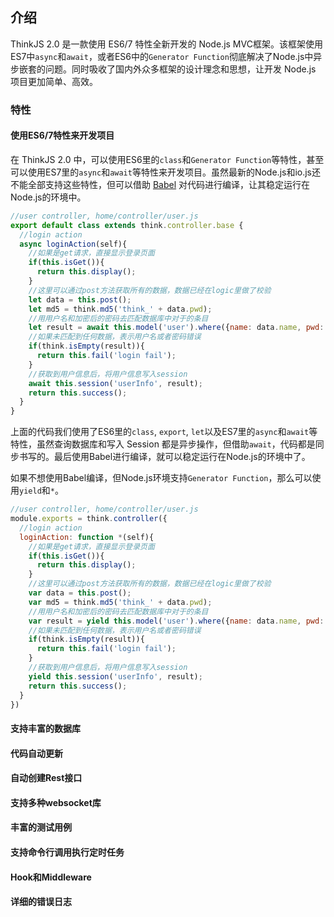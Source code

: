 ## 介绍

ThinkJS 2.0 是一款使用 ES6/7 特性全新开发的 Node.js MVC框架。该框架使用ES7中`async`和`await`，或者ES6中的`Generator Function`彻底解决了Node.js中异步嵌套的问题。同时吸收了国内外众多框架的设计理念和思想，让开发 Node.js 项目更加简单、高效。

### 特性

#### 使用ES6/7特性来开发项目

在 ThinkJS 2.0 中，可以使用ES6里的`class`和`Generator Function`等特性，甚至可以使用ES7里的`async`和`await`等特性来开发项目。虽然最新的Node.js和io.js还不能全部支持这些特性，但可以借助 [Babel](http://babeljs.io/) 对代码进行编译，让其稳定运行在Node.js的环境中。

```js
//user controller, home/controller/user.js
export default class extends think.controller.base {
  //login action
  async loginAction(self){
    //如果是get请求，直接显示登录页面
    if(this.isGet()){
      return this.display();
    }
    //这里可以通过post方法获取所有的数据，数据已经在logic里做了校验
    let data = this.post();
    let md5 = think.md5('think_' + data.pwd);
    //用用户名和加密后的密码去匹配数据库中对于的条目
    let result = await this.model('user').where({name: data.name, pwd: md5}).find();
    //如果未匹配到任何数据，表示用户名或者密码错误
    if(think.isEmpty(result)){
      return this.fail('login fail');
    }
    //获取到用户信息后，将用户信息写入session
    await this.session('userInfo', result);
    return this.success();
  }
}
```

上面的代码我们使用了ES6里的`class`, `export`, `let`以及ES7里的`async`和`await`等特性，虽然查询数据库和写入 Session 都是异步操作，但借助`await`，代码都是同步书写的。最后使用Babel进行编译，就可以稳定运行在Node.js的环境中了。

如果不想使用Babel编译，但Node.js环境支持`Generator Function`，那么可以使用`yield`和`*`。

```js
//user controller, home/controller/user.js
module.exports = think.controller({
  //login action
  loginAction: function *(self){
    //如果是get请求，直接显示登录页面
    if(this.isGet()){
      return this.display();
    }
    //这里可以通过post方法获取所有的数据，数据已经在logic里做了校验
    var data = this.post();
    var md5 = think.md5('think_' + data.pwd);
    //用用户名和加密后的密码去匹配数据库中对于的条目
    var result = yield this.model('user').where({name: data.name, pwd: md5}).find();
    //如果未匹配到任何数据，表示用户名或者密码错误
    if(think.isEmpty(result)){
      return this.fail('login fail');
    }
    //获取到用户信息后，将用户信息写入session
    yield this.session('userInfo', result);
    return this.success();
  }
})
```

#### 支持丰富的数据库

#### 代码自动更新

#### 自动创建Rest接口

#### 支持多种websocket库    

#### 丰富的测试用例

#### 支持命令行调用执行定时任务

#### Hook和Middleware

#### 详细的错误日志